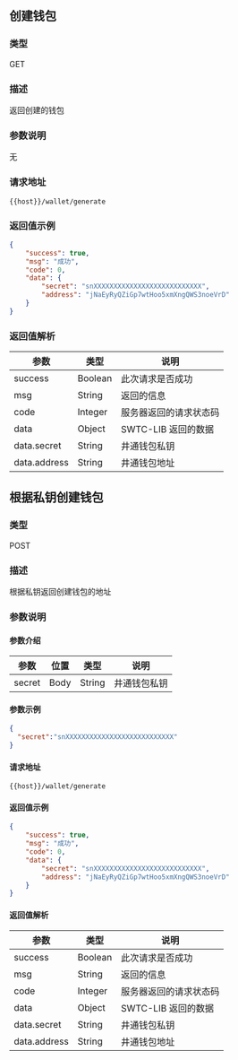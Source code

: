 ## 创建钱包

### 类型 

GET 

### 描述

返回创建的钱包

### 参数说明

无

### 请求地址
```
{{host}}/wallet/generate
```

### 返回值示例

```JSON
{
    "success": true,
    "msg": "成功",
    "code": 0,
    "data": {
        "secret": "snXXXXXXXXXXXXXXXXXXXXXXXXXXX",
        "address": "jNaEyRyQZiGp7wtHoo5xmXngQWS3noeVrD"
    }
}
```
### 返回值解析

| 参数         | 类型    | 说明                   |
|--------------|---------|----------------------|
| success      | Boolean | 此次请求是否成功       |
| msg          | String  | 返回的信息             |
| code         | Integer | 服务器返回的请求状态码 |
| data         | Object  | SWTC-LIB 返回的数据    |
| data.secret  | String  | 井通钱包私钥           |
| data.address | String  | 井通钱包地址           |

## 根据私钥创建钱包

### 类型 

POST 

### 描述

根据私钥返回创建钱包的地址

### 参数说明

#### 参数介绍

| 参数   | 位置 | 类型   | 说明         |
|--------|------|--------|------------|
| secret | Body | String | 井通钱包私钥 |

#### 参数示例

```JSON
{
  "secret":"snXXXXXXXXXXXXXXXXXXXXXXXXXXX"
}
```

#### 请求地址
```
{{host}}/wallet/generate
```

#### 返回值示例

```JSON
{
    "success": true,
    "msg": "成功",
    "code": 0,
    "data": {
        "secret": "snXXXXXXXXXXXXXXXXXXXXXXXXXXX",
        "address": "jNaEyRyQZiGp7wtHoo5xmXngQWS3noeVrD"
    }
}
```
#### 返回值解析

| 参数         | 类型    | 说明                   |
|--------------|---------|----------------------|
| success      | Boolean | 此次请求是否成功       |
| msg          | String  | 返回的信息             |
| code         | Integer | 服务器返回的请求状态码 |
| data         | Object  | SWTC-LIB 返回的数据    |
| data.secret  | String  | 井通钱包私钥           |
| data.address | String  | 井通钱包地址           |
